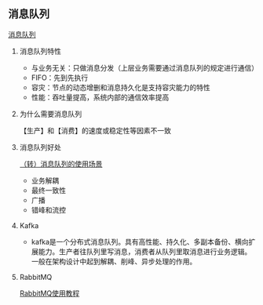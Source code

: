 ## 消息队列

[消息队列](https://blog.csdn.net/stream_who/article/details/88184879)

1. 消息队列特性
    - 与业务无关：只做消息分发（上层业务需要通过消息队列的规定进行通信）
    - FIFO：先到先执行
    - 容灾：节点的动态增删和消息持久化是支持容灾能力的特性
    - 性能：吞吐量提高，系统内部的通信效率提高
  
2. 为什么需要消息队列  
 
    【生产】和【消费】的速度或稳定性等因素不一致
3. 消息队列好处
     
     [（转）消息队列的使用场景](https://www.cnblogs.com/shihuibei/p/9633417.html)
     
    - 业务解耦
    - 最终一致性
    - 广播
    - 错峰和流控
    
 4. Kafka
    
    - kafka是一个分布式消息队列。具有高性能、持久化、多副本备份、横向扩展能力。生产者往队列里写消息，消费者从队列里取消息进行业务逻辑。一般在架构设计中起到解耦、削峰、异步处理的作用。
    
 5. RabbitMQ
    
    [RabbitMQ使用教程](https://blog.csdn.net/hellozpc/article/details/81436980#1MQ_15)